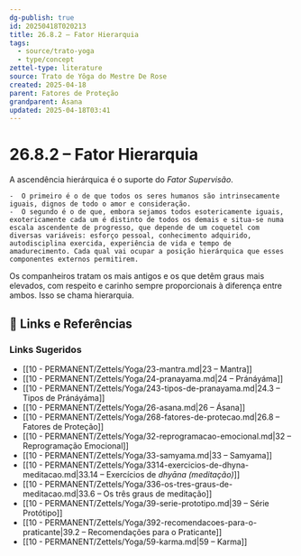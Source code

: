 ```yaml
---
dg-publish: true
id: 20250418T020213
title: 26.8.2 – Fator Hierarquia
tags:
  - source/trato-yoga
  - type/concept
zettel-type: literature
source: Trato de Yôga do Mestre De Rose
created: 2025-04-18
parent: Fatores de Proteção
grandparent: Ásana
updated: 2025-04-18T03:41
---
```


# 26.8.2 – Fator Hierarquia

A ascendência hierárquica é o suporte do *Fator Supervisão*.  

    -  O primeiro é o de que todos os seres humanos são intrinsecamente iguais, dignos de todo o amor e consideração.
    -  O segundo é o de que, embora sejamos todos esotericamente iguais, exotericamente cada um é distinto de todos os demais e situa-se numa escala ascendente de progresso, que depende de um coquetel com diversas variáveis: esforço pessoal, conhecimento adquirido, autodisciplina exercida, experiência de vida e tempo de amadurecimento. Cada qual vai ocupar a posição hierárquica que esses componentes externos permitirem.

Os companheiros tratam os mais antigos e os que detêm graus mais elevados, com respeito e carinho sempre proporcionais à diferença entre ambos. Isso se chama hierarquia.

## 🔗 Links e Referências











### Links Sugeridos

- [[10 - PERMANENT/Zettels/Yoga/23-mantra.md\|23 – Mantra]]
- [[10 - PERMANENT/Zettels/Yoga/24-pranayama.md\|24 – Pránáyáma]]
- [[10 - PERMANENT/Zettels/Yoga/243-tipos-de-pranayama.md\|24.3 – Tipos de Pránáyáma]]
- [[10 - PERMANENT/Zettels/Yoga/26-asana.md\|26 – Ásana]]
- [[10 - PERMANENT/Zettels/Yoga/268-fatores-de-protecao.md\|26.8 – Fatores de Proteção]]
- [[10 - PERMANENT/Zettels/Yoga/32-reprogramacao-emocional.md\|32 – Reprogramação Emocional]]
- [[10 - PERMANENT/Zettels/Yoga/33-samyama.md\|33 – Samyama]]
- [[10 - PERMANENT/Zettels/Yoga/3314-exercicios-de-dhyna-meditacao.md\|33.14 – Exercícios de *dhyāna (meditação)*]]
- [[10 - PERMANENT/Zettels/Yoga/336-os-tres-graus-de-meditacao.md\|33.6 – Os três graus de meditação]]
- [[10 - PERMANENT/Zettels/Yoga/39-serie-prototipo.md\|39 – Série Protótipo]]
- [[10 - PERMANENT/Zettels/Yoga/392-recomendacoes-para-o-praticante\|39.2 – Recomendações para o Praticante]]
- [[10 - PERMANENT/Zettels/Yoga/59-karma.md\|59 – Karma]]